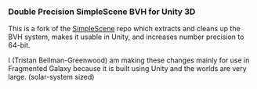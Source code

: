 ### Double Precision SimpleScene BVH for Unity 3D

This is a fork of the [SimpleScene](https://github.com/jeske/SimpleScene) repo which extracts and cleans up the BVH system, makes it usable in Unity, and increases number precision to 64-bit.

I (Tristan Bellman-Greenwood) am making these changes mainly for use in Fragmented Galaxy because it is built using Unity and the worlds are very large. (solar-system sized)
